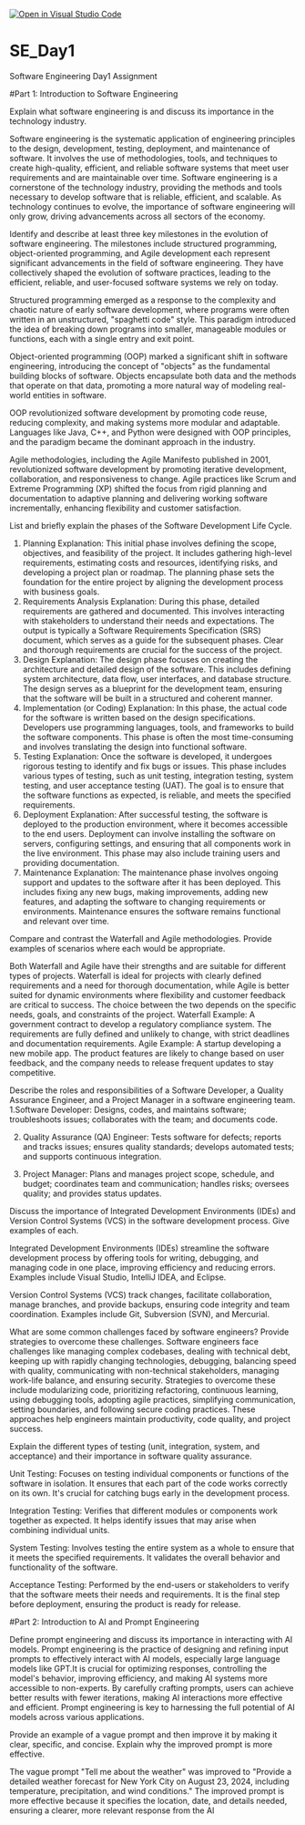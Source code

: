 [![Open in Visual Studio Code](https://classroom.github.com/assets/open-in-vscode-2e0aaae1b6195c2367325f4f02e2d04e9abb55f0b24a779b69b11b9e10269abc.svg)](https://classroom.github.com/online_ide?assignment_repo_id=15585559&assignment_repo_type=AssignmentRepo)
# SE_Day1
Software Engineering Day1 Assignment

#Part 1: Introduction to Software Engineering

Explain what software engineering is and discuss its importance in the technology industry.

Software engineering is the systematic application of engineering principles to the design, development, testing, deployment, and maintenance of software. It involves the use of methodologies, tools, and techniques to create high-quality, efficient, and reliable software systems that meet user requirements and are maintainable over time.
Software engineering is a cornerstone of the technology industry, providing the methods and tools necessary to develop software that is reliable, efficient, and scalable. As technology continues to evolve, the importance of software engineering will only grow, driving advancements across all sectors of the economy.


Identify and describe at least three key milestones in the evolution of software engineering.
The milestones include structured programming, object-oriented programming, and Agile development each represent significant advancements in the field of software engineering. They have collectively shaped the evolution of software practices, leading to the efficient, reliable, and user-focused software systems we rely on today.

Structured programming emerged as a response to the complexity and chaotic nature of early software development, where programs were often written in an unstructured, "spaghetti code" style. This paradigm introduced the idea of breaking down programs into smaller, manageable modules or functions, each with a single entry and exit point.

Object-oriented programming (OOP) marked a significant shift in software engineering, introducing the concept of "objects" as the fundamental building blocks of software. Objects encapsulate both data and the methods that operate on that data, promoting a more natural way of modeling real-world entities in software.

OOP revolutionized software development by promoting code reuse, reducing complexity, and making systems more modular and adaptable. Languages like Java, C++, and Python were designed with OOP principles, and the paradigm became the dominant approach in the industry.

Agile methodologies, including the Agile Manifesto published in 2001, revolutionized software development by promoting iterative development, collaboration, and responsiveness to change. Agile practices like Scrum and Extreme Programming (XP) shifted the focus from rigid planning and documentation to adaptive planning and delivering working software incrementally, enhancing flexibility and customer satisfaction.


List and briefly explain the phases of the Software Development Life Cycle.
1. Planning
Explanation: This initial phase involves defining the scope, objectives, and feasibility of the project. It includes gathering high-level requirements, estimating costs and resources, identifying risks, and developing a project plan or roadmap. The planning phase sets the foundation for the entire project by aligning the development process with business goals.
2. Requirements Analysis
Explanation: During this phase, detailed requirements are gathered and documented. This involves interacting with stakeholders to understand their needs and expectations. The output is typically a Software Requirements Specification (SRS) document, which serves as a guide for the subsequent phases. Clear and thorough requirements are crucial for the success of the project.
3. Design
Explanation: The design phase focuses on creating the architecture and detailed design of the software. This includes defining system architecture, data flow, user interfaces, and database structure. The design serves as a blueprint for the development team, ensuring that the software will be built in a structured and coherent manner.
4. Implementation (or Coding)
Explanation: In this phase, the actual code for the software is written based on the design specifications. Developers use programming languages, tools, and frameworks to build the software components. This phase is often the most time-consuming and involves translating the design into functional software.
5. Testing
Explanation: Once the software is developed, it undergoes rigorous testing to identify and fix bugs or issues. This phase includes various types of testing, such as unit testing, integration testing, system testing, and user acceptance testing (UAT). The goal is to ensure that the software functions as expected, is reliable, and meets the specified requirements.
6. Deployment
Explanation: After successful testing, the software is deployed to the production environment, where it becomes accessible to the end users. Deployment can involve installing the software on servers, configuring settings, and ensuring that all components work in the live environment. This phase may also include training users and providing documentation.
7. Maintenance
Explanation: The maintenance phase involves ongoing support and updates to the software after it has been deployed. This includes fixing any new bugs, making improvements, adding new features, and adapting the software to changing requirements or environments. Maintenance ensures the software remains functional and relevant over time.


Compare and contrast the Waterfall and Agile methodologies. Provide examples of scenarios where each would be appropriate.

Both Waterfall and Agile have their strengths and are suitable for different types of projects. Waterfall is ideal for projects with clearly defined requirements and a need for thorough documentation, while Agile is better suited for dynamic environments where flexibility and customer feedback are critical to success. The choice between the two depends on the specific needs, goals, and constraints of the project.
Waterfall Example: A government contract to develop a regulatory compliance system. The requirements are fully defined and unlikely to change, with strict deadlines and documentation requirements.
Agile Example: A startup developing a new mobile app. The product features are likely to change based on user feedback, and the company needs to release frequent updates to stay competitive.

Describe the roles and responsibilities of a Software Developer, a Quality Assurance Engineer, and a Project Manager in a software engineering team.
1.Software Developer: Designs, codes, and maintains software; troubleshoots issues; collaborates with the team; and documents code.

2. Quality Assurance (QA) Engineer: Tests software for defects; reports and tracks issues; ensures quality standards; develops automated tests; and supports continuous integration.

3. Project Manager: Plans and manages project scope, schedule, and budget; coordinates team and communication; handles risks; oversees quality; and provides status updates.

Discuss the importance of Integrated Development Environments (IDEs) and Version Control Systems (VCS) in the software development process. Give examples of each.

Integrated Development Environments (IDEs) streamline the software development process by offering tools for writing, debugging, and managing code in one place, improving efficiency and reducing errors. Examples include Visual Studio, IntelliJ IDEA, and Eclipse.

Version Control Systems (VCS) track changes, facilitate collaboration, manage branches, and provide backups, ensuring code integrity and team coordination. Examples include Git, Subversion (SVN), and Mercurial.


What are some common challenges faced by software engineers? Provide strategies to overcome these challenges.
Software engineers face challenges like managing complex codebases, dealing with technical debt, keeping up with rapidly changing technologies, debugging, balancing speed with quality, communicating with non-technical stakeholders, managing work-life balance, and ensuring security. Strategies to overcome these include modularizing code, prioritizing refactoring, continuous learning, using debugging tools, adopting agile practices, simplifying communication, setting boundaries, and following secure coding practices. These approaches help engineers maintain productivity, code quality, and project success.


Explain the different types of testing (unit, integration, system, and acceptance) and their importance in software quality assurance.

Unit Testing: Focuses on testing individual components or functions of the software in isolation. It ensures that each part of the code works correctly on its own. It's crucial for catching bugs early in the development process.

Integration Testing: Verifies that different modules or components work together as expected. It helps identify issues that may arise when combining individual units.

System Testing: Involves testing the entire system as a whole to ensure that it meets the specified requirements. It validates the overall behavior and functionality of the software.

Acceptance Testing: Performed by the end-users or stakeholders to verify that the software meets their needs and requirements. It is the final step before deployment, ensuring the product is ready for release.


#Part 2: Introduction to AI and Prompt Engineering


Define prompt engineering and discuss its importance in interacting with AI models.
Prompt engineering is the practice of designing and refining input prompts to effectively interact with AI models, especially large language models like GPT.It is crucial for optimizing responses, controlling the model's behavior, improving efficiency, and making AI systems more accessible to non-experts. By carefully crafting prompts, users can achieve better results with fewer iterations, making AI interactions more effective and efficient. Prompt engineering is key to harnessing the full potential of AI models across various applications.

Provide an example of a vague prompt and then improve it by making it clear, specific, and concise. Explain why the improved prompt is more effective.

The vague prompt "Tell me about the weather" was improved to "Provide a detailed weather forecast for New York City on August 23, 2024, including temperature, precipitation, and wind conditions." The improved prompt is more effective because it specifies the location, date, and details needed, ensuring a clearer, more relevant response from the AI
